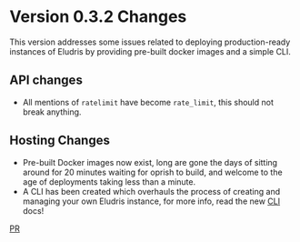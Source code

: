 # Version 0.3.2 Changes

This version addresses some issues related to deploying production-ready instances
of Eludris by providing pre-built docker images and a simple CLI.

## API changes

- All mentions of `ratelimit` have become `rate_limit`, this should not break anything.

## Hosting Changes

- Pre-built Docker images now exist, long are gone the days of sitting around for
  20 minutes waiting for oprish to build, and welcome to the age of deployments taking
  less than a minute.
- A CLI has been created which overhauls the process of creating and managing your
  own Eludris instance, for more info, read the new [CLI](./cli.md) docs!

[PR](https://github.com/Eludris/eludris/pull/31)
